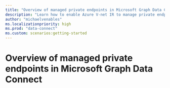 ```yaml
---
title: "Overview of managed private endpoints in Microsoft Graph Data Connect"
description: "Learn how to enable Azure V-net IR to manage private endpoints in Microsoft Graph Data Connect."
author: "michaelvenables"
ms.localizationpriority: high
ms.prod: "data-connect"
ms.custom: scenarios:getting-started
---
```


# Overview of managed private endpoints in Microsoft Graph Data Connect
